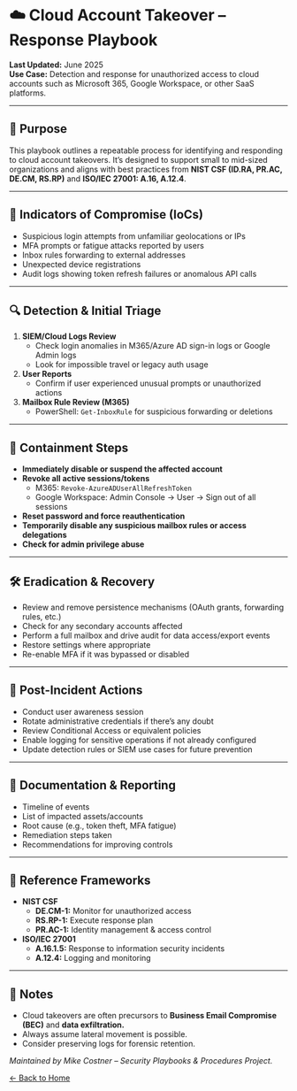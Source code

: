 # ☁️ Cloud Account Takeover – Response Playbook

**Last Updated:** June 2025  
**Use Case:** Detection and response for unauthorized access to cloud accounts such as Microsoft 365, Google Workspace, or other SaaS platforms.

---

## 🎯 Purpose

This playbook outlines a repeatable process for identifying and responding to cloud account takeovers. It’s designed to support small to mid-sized organizations and aligns with best practices from **NIST CSF (ID.RA, PR.AC, DE.CM, RS.RP)** and **ISO/IEC 27001: A.16, A.12.4**.

---

## 🧩 Indicators of Compromise (IoCs)

- Suspicious login attempts from unfamiliar geolocations or IPs
- MFA prompts or fatigue attacks reported by users
- Inbox rules forwarding to external addresses
- Unexpected device registrations
- Audit logs showing token refresh failures or anomalous API calls

---

## 🔍 Detection & Initial Triage

1. **SIEM/Cloud Logs Review**
   - Check login anomalies in M365/Azure AD sign-in logs or Google Admin logs
   - Look for impossible travel or legacy auth usage
2. **User Reports**
   - Confirm if user experienced unusual prompts or unauthorized actions
3. **Mailbox Rule Review (M365)**
   - PowerShell: `Get-InboxRule` for suspicious forwarding or deletions

---

## 🚨 Containment Steps

- **Immediately disable or suspend the affected account**
- **Revoke all active sessions/tokens**
  - M365: `Revoke-AzureADUserAllRefreshToken`
  - Google Workspace: Admin Console → User → Sign out of all sessions
- **Reset password and force reauthentication**
- **Temporarily disable any suspicious mailbox rules or access delegations**
- **Check for admin privilege abuse**

---

## 🛠️ Eradication & Recovery

- Review and remove persistence mechanisms (OAuth grants, forwarding rules, etc.)
- Check for any secondary accounts affected
- Perform a full mailbox and drive audit for data access/export events
- Restore settings where appropriate
- Re-enable MFA if it was bypassed or disabled

---

## 🔏 Post-Incident Actions

- Conduct user awareness session
- Rotate administrative credentials if there’s any doubt
- Review Conditional Access or equivalent policies
- Enable logging for sensitive operations if not already configured
- Update detection rules or SIEM use cases for future prevention

---

## 📑 Documentation & Reporting

- Timeline of events
- List of impacted assets/accounts
- Root cause (e.g., token theft, MFA fatigue)
- Remediation steps taken
- Recommendations for improving controls

---

## 🔗 Reference Frameworks

- **NIST CSF**
  - **DE.CM-1:** Monitor for unauthorized access
  - **RS.RP-1:** Execute response plan
  - **PR.AC-1:** Identity management & access control
- **ISO/IEC 27001**
  - **A.16.1.5:** Response to information security incidents
  - **A.12.4:** Logging and monitoring

---

## 🧠 Notes

- Cloud takeovers are often precursors to **Business Email Compromise (BEC)** and **data exfiltration.**
- Always assume lateral movement is possible.
- Consider preserving logs for forensic retention.

*Maintained by Mike Costner – Security Playbooks & Procedures Project.*

[← Back to Home](https://mcostner.github.io/)
